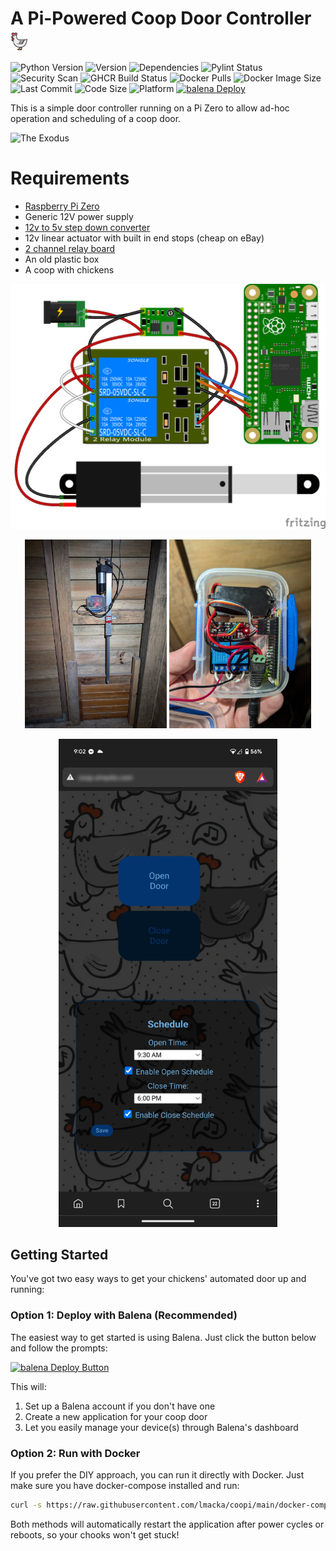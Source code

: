 # A Pi-Powered Coop Door Controller <img src="coopi/static/favicon.png" alt="favicon" style="height: 1em; vertical-align: middle;">

![Python Version](https://img.shields.io/badge/python-3.11-blue)
![Version](https://img.shields.io/github/v/release/lmacka/coopi)
![Dependencies](https://img.shields.io/librariesio/github/lmacka/coopi)
![Pylint Status](https://github.com/lmacka/coopi/actions/workflows/pylint.yml/badge.svg)
![Security Scan](https://github.com/lmacka/coopi/actions/workflows/security-scan.yml/badge.svg)
![GHCR Build Status](https://github.com/lmacka/coopi/actions/workflows/docker-build.yml/badge.svg)
![Docker Pulls](https://img.shields.io/docker/pulls/lmacka/coopi)
![Docker Image Size](https://img.shields.io/docker/image-size/lmacka/coopi/latest)
![Last Commit](https://img.shields.io/github/last-commit/lmacka/coopi)
![Code Size](https://img.shields.io/github/languages/code-size/lmacka/coopi)
![Platform](https://img.shields.io/badge/platform-raspberry%20pi-C51A4A)
[![balena Deploy](https://img.shields.io/badge/balena-deploy-blue)](https://dashboard.balena-cloud.com/deploy?repoUrl=https://github.com/lmacka/coopi)


This is a simple door controller running on a Pi Zero to allow ad-hoc operation and scheduling of a coop door.

![The Exodus](doc/img/the_exodus.gif)


# Requirements
 - [Raspberry Pi Zero](https://core-electronics.com.au/raspberry-pi-zero-w-wireless.html)
 - Generic 12V power supply
 - [12v to 5v step down converter](https://core-electronics.com.au/buck-converter-6-20v-to-5v-3a.html)
 - 12v linear actuator with built in end stops (cheap on eBay)
 - [2 channel relay board](https://core-electronics.com.au/5v-2-channel-relay-module-10a.html)
 - An old plastic box
 - A coop with chickens


![Circuit design](doc/img/sketch.png)

<p align="center">
  <a href="doc/img/door.jpg"><img src="doc/img/door.jpg" alt="Finished installation" width="45%"/></a>
  <a href="doc/img/controller.jpg"><img src="doc/img/controller.jpg" alt="Controller" width="45%"/></a>
</p>

<p align="center">
  <img src="doc/img/screenshot.png" alt="UI" style="width: 350px;"/>
</p>


## Getting Started

You've got two easy ways to get your chickens' automated door up and running:

### Option 1: Deploy with Balena (Recommended)
The easiest way to get started is using Balena. Just click the button below and follow the prompts:

[![balena Deploy Button](https://www.balena.io/deploy.svg)](https://dashboard.balena-cloud.com/deploy?repoUrl=https://github.com/lmacka/coopi)

This will:
1. Set up a Balena account if you don't have one
2. Create a new application for your coop door
3. Let you easily manage your device(s) through Balena's dashboard

### Option 2: Run with Docker
If you prefer the DIY approach, you can run it directly with Docker. Just make sure you have docker-compose installed and run:

```bash
curl -s https://raw.githubusercontent.com/lmacka/coopi/main/docker-compose.yaml | docker-compose -f - up -d
```

Both methods will automatically restart the application after power cycles or reboots, so your chooks won't get stuck!


